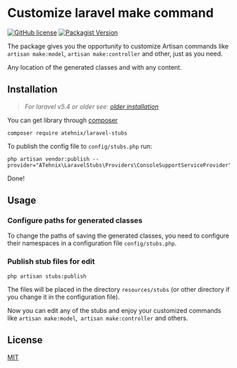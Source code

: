 # Customize laravel make command
[![GitHub license](https://img.shields.io/badge/license-MIT-blue.svg)](LICENSE)
[![Packagist Version](https://img.shields.io/packagist/v/atehnix/laravel-stubs.svg?maxAge=0)](https://packagist.org/packages/atehnix/laravel-stubs)

The package gives you the opportunity to customize Artisan commands like `artisan make:model`, `artisan make:controller` and other, just as you need. 

Any location of the generated classes and with any content.


## Installation
> *For laravel v5.4 or older see: [older installation](https://github.com/atehnix/laravel-stubs/tree/v2.0.0#installation)*

You can get library through [composer](https://getcomposer.org/)

```
composer require atehnix/laravel-stubs
```

To publish the config file to `config/stubs.php` run:

```
php artisan vendor:publish --provider="ATehnix\LaravelStubs\Providers\ConsoleSupportServiceProvider"
```

Done!


## Usage

### Configure paths for generated classes
To change the paths of saving the generated classes, you need to configure their namespaces in a configuration file `config/stubs.php`.

### Publish stub files for edit
```
php artisan stubs:publish
```

The files will be placed in the directory `resources/stubs` (or other directory if you change it in the configuration file).

Now you can edit any of the stubs and enjoy your customized commands like `artisan make:model`,` artisan make:controller` and others.


## License
[MIT](LICENSE)
